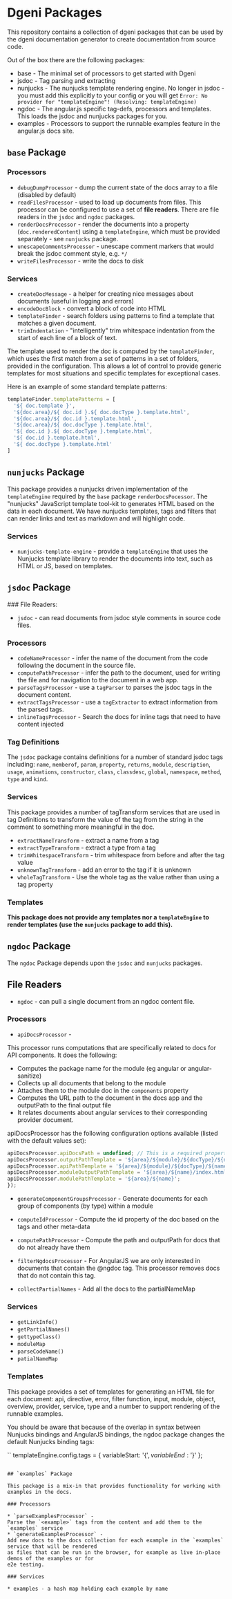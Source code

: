 # Dgeni Packages

This repository contains a collection of dgeni packages that can be used by the dgeni documentation
generator to create documentation from source code.


Out of the box there are the following packages:

* base - The minimal set of processors to get started with Dgeni
* jsdoc - Tag parsing and extracting
* nunjucks - The nunjucks template rendering engine. No longer in jsdoc - you must add this
  explicitly to your config or you will get
  `Error: No provider for "templateEngine"! (Resolving: templateEngine)`
* ngdoc - The angular.js specific tag-defs, processors and templates.  This loads the jsdoc and
  nunjucks packages for you.
* examples - Processors to support the runnable examples feature in the angular.js docs site.

## `base` Package

### Processors

* `debugDumpProcessor` - dump the current state of the docs array to a file (disabled by default)
* `readFilesProcessor` - used to load up documents from files.  This processor can be configured to use a
set of **file readers**. There are file readers in the `jsdoc` and `ngdoc` packages.
* `renderDocsProcessor` - render the documents into a property (`doc.renderedContent`) using a
`templateEngine`, which must be provided separately - see `nunjucks` package.
* `unescapeCommentsProcessor` - unescape comment markers that would break the jsdoc comment style,
e.g. `*/`
* `writeFilesProcessor` - write the docs to disk

### Services

* `createDocMessage` - a helper for creating nice messages about documents (useful in logging and
errors)
* `encodeDocBlock` - convert a block of code into HTML
* `templateFinder` - search folders using patterns to find a template that matches a given document.
* `trimIndentation` - "intelligently" trim whitespace indentation from the start of each line of a block
of text.


The template used to render the doc is computed by the `templateFinder`, which uses the first match
from a set of patterns in a set of folders, provided in the configuration. This allows a lot of control to provide
generic templates for most situations and specific templates for exceptional cases.

Here is an example of some standard template patterns:

```js
templateFinder.templatePatterns = [
  '${ doc.template }',
  '${doc.area}/${ doc.id }.${ doc.docType }.template.html',
  '${doc.area}/${ doc.id }.template.html',
  '${doc.area}/${ doc.docType }.template.html',
  '${ doc.id }.${ doc.docType }.template.html',
  '${ doc.id }.template.html',
  '${ doc.docType }.template.html'
]
```


## `nunjucks` Package

This package provides a nunjucks driven implementation of the `templateEngine` required by the
`base` package `renderDocsPocessor`. The "nunjucks" JavaScript template tool-kit to generates HTML
based on the data in each document. We have nunjucks templates, tags and filters that
can render links and text as markdown and will highlight code.

### Services

* `nunjucks-template-engine` - provide a `templateEngine` that uses the Nunjucks template library
to render the documents into text, such as HTML or JS, based on templates.

## `jsdoc` Package

### File Readers:

* `jsdoc` - can read documents from jsdoc style comments in source code files.

### Processors

* `codeNameProcessor` - infer the name of the document from the code following the document in the source
file.
* `computePathProcessor` - infer the path to the document, used for writing the file and for navigation
to the document in a web app.
* `parseTagsProcessor` - use a `tagParser` to parses the jsdoc tags in the document content.
* `extractTagsProcessor` - use a `tagExtractor` to extract information from the parsed tags.
* `inlineTagsProcessor` - Search the docs for inline tags that need to have content injected

### Tag Definitions

The `jsdoc` package contains definitions for a number of standard jsdoc tags including: `name`,
`memberof`, `param`, `property`, `returns`, `module`, `description`, `usage`,
`animations`, `constructor`, `class`, `classdesc`, `global`, `namespace`, `method`, `type` and
`kind`.

### Services

This package provides a number of tagTransform services that are used in tag Definitions to transform
the value of the tag from the string in the comment to something more meaningful in the doc.

* `extractNameTransform` - extract a name from a tag
* `extractTypeTransform` - extract a type from a tag
* `trimWhitespaceTransform` - trim whitespace from before and after the tag value
* `unknownTagTransform` - add an error to the tag if it is unknown
* `wholeTagTransform` - Use the whole tag as the value rather than using a tag property

### Templates

**This package does not provide any templates nor a `templateEngine` to render templates (use the
`nunjucks` package to add this).**

## `ngdoc` Package

The `ngdoc` Package depends upon the `jsdoc` and `nunjucks` packages.

## File Readers

* `ngdoc` - can pull a single document from an ngdoc content file.

### Processors

* `apiDocsProcessor` -

This processor runs computations that are specifically related to docs for API components. It does the following:

  - Computes the package name for the module (eg angular or angular-sanitize)
  - Collects up all documents that belong to the module
  - Attaches them to the module doc in the `components` property
  - Computes the URL path to the document in the docs app and the outputPath to the final output file
  - It relates documents about angular services to their corresponding provider document.

apiDocsProcessor has the following configuration options available (listed with the default values set):

  ```js
  apiDocsProcessor.apiDocsPath = undefined; // This is a required property that you must set
  apiDocsProcessor.outputPathTemplate = '${area}/${module}/${docType}/${name}.html';
  apiDocsProcessor.apiPathTemplate = '${area}/${module}/${docType}/${name}';
  apiDocsProcessor.moduleOutputPathTemplate = '${area}/${name}/index.html';
  apiDocsProcessor.modulePathTemplate = '${area}/${name}';
  });
  ```

* `generateComponentGroupsProcessor` -
Generate documents for each group of components (by type) within a module

* `computeIdProcessor` -
Compute the id property of the doc based on the tags and other meta-data

* `computePathProcessor` -
Compute the path and outputPath for docs that do not already have them

* `filterNgdocsProcessor` -
For AngularJS we are only interested in documents that contain the @ngdoc tag.  This processor
removes docs that do not contain this tag.

* `collectPartialNames` -
Add all the docs to the partialNameMap


### Services

* `getLinkInfo()`
* `getPartialNames()`
* `gettypeClass()`
* `moduleMap`
* `parseCodeName()`
* `patialNameMap`


### Templates

This package provides a set of templates for generating an HTML file for each document: api,
directive, error, filter function, input, module, object, overview, provider, service, type and a
number to support rendering of the runnable examples.

You should be aware that because of the overlap in syntax between Nunjucks bindings and AngularJS
bindings, the ngdoc package changes the default Nunjucks binding tags:

``
templateEngine.config.tags = {
  variableStart: '{$',
  variableEnd: '$}'
};
```

## `examples` Package

This package is a mix-in that provides functionality for working with examples in the docs.

### Processors

* `parseExamplesProcessor` -
Parse the `<example>` tags from the content and add them to the `examples` service
* `generateExamplesProcessor` -
Add new docs to the docs collection for each example in the `examples` service that will be rendered
as files that can be run in the browser, for example as live in-place demos of the examples or for
e2e testing.

### Services

* examples - a hash map holding each example by name

